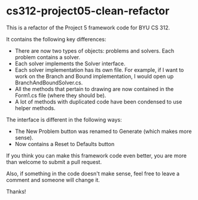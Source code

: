# cs312-project05-clean-refactor

This is a refactor of the Project 5 framework code for BYU CS 312.

It contains the following key differences:
* There are now two types of objects: problems and solvers. Each problem contains a solver.
* Each solver implements the Solver interface.
* Each solver implementation has its own file. For example, if I want to work on the Branch and Bound implementation, I would open up BranchAndBoundSolver.cs.
* All the methods that pertain to drawing are now contained in the Form1.cs file (where they should be).
* A lot of methods with duplicated code have been condensed to use helper methods.

The interface is different in the following ways:
* The New Problem button was renamed to Generate (which makes more sense).
* Now contains a Reset to Defaults button

If you think you can make this framework code even better, you are more than welcome to submit a pull request.

Also, if something in the code doesn't make sense, feel free to leave a comment and someone will change it.

Thanks!